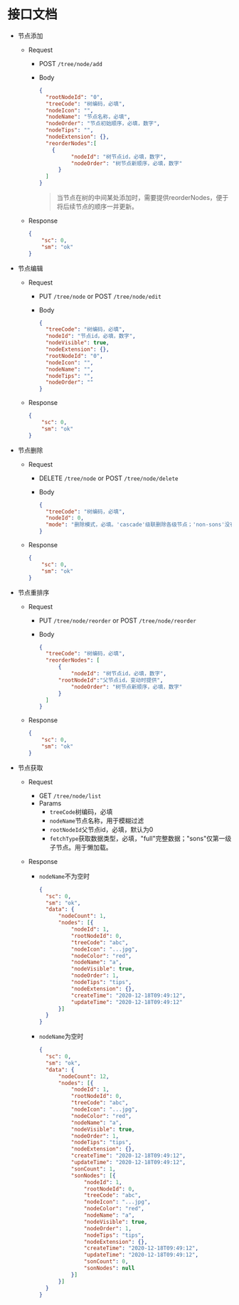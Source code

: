 # 接口文档

- 节点添加

  - Request

    - POST `/tree/node/add`

    - Body

      ```json
      {
      	"rootNodeId": "0", 
      	"treeCode": "树编码，必填", 
      	"nodeIcon": "",
      	"nodeName": "节点名称，必填", 
      	"nodeOrder": "节点初始顺序，必填，数字", 
      	"nodeTips": "",
      	"nodeExtension": {},
        "reorderNodes":[
          {
      			"nodeId": "树节点id，必填，数字", 
      			"nodeOrder": "树节点新顺序，必填，数字"
      		}
        ]
      }
      ```
      
      > 当节点在树的中间某处添加时，需要提供reorderNodes，便于将后续节点的顺序一并更新。

  - Response

    ```json
    {
    	"sc": 0,
    	"sm": "ok"
    }
    ```

- 节点编辑

  - Request

    - PUT `/tree/node` or POST `/tree/node/edit`

    - Body

      ```json
      {
      	"treeCode": "树编码，必填", 
      	"nodeId": "节点id，必填，数字", 
      	"nodeVisible": true,
      	"nodeExtension": {},
      	"rootNodeId": "0",
      	"nodeIcon": "",
      	"nodeName": "",
      	"nodeTips": "",
      	"nodeOrder": ""
      }
      ```

  - Response

    ```json
    {
    	"sc": 0,
    	"sm": "ok"
    }
    ```

- 节点删除

  - Request

    - DELETE `/tree/node` or POST `/tree/node/delete`

    - Body

      ```json
      {
      	"treeCode": "树编码，必填", 
      	"nodeId": 0,
      	"mode": "删除模式，必填。'cascade'级联删除各级节点；'non-sons'没有子节点时删除，有时不能删除" 
      }
      ```

  - Response

    ```json
    {
    	"sc": 0,
    	"sm": "ok"
    }
    ```

- 节点重排序

  - Request

    - PUT `/tree/node/reorder` or POST `/tree/node/reorder`

    - Body  

      ```json
      {
      	"treeCode": "树编码，必填", 
      	"reorderNodes": [
      		{
      			"nodeId": "树节点id，必填，数字", 
            "rootNodeId":"父节点id，变动时提供",
      			"nodeOrder": "树节点新顺序，必填，数字"
      		}
      	]
      }
      ```

  - Response

    ```json
    {
    	"sc": 0,
    	"sm": "ok"
    }
    ```

- 节点获取

  - Request
  
    - GET `/tree/node/list`
    - Params
      - `treeCode`树编码，必填
      - `nodeName`节点名称，用于模糊过滤
      - `rootNodeId`父节点id，必填，默认为0
      - `fetchType`获取数据类型，必填，"full"完整数据；"sons"仅第一级子节点。用于懒加载。
    
  - Response
  
    - `nodeName`不为空时
  
      ```json
      {
      	"sc": 0,
      	"sm": "ok",
      	"data": {
      		"nodeCount": 1,
      		"nodes": [{
      			"nodeId": 1,
      			"rootNodeId": 0,
      			"treeCode": "abc",
      			"nodeIcon": "...jpg",
      			"nodeColor": "red",
      			"nodeName": "a",
      			"nodeVisible": true,
      			"nodeOrder": 1,
      			"nodeTips": "tips",
      			"nodeExtension": {},
      			"createTime": "2020-12-18T09:49:12",
      			"updateTime": "2020-12-18T09:49:12"
      		}]
      	}
      }
      ```
  
    - `nodeName`为空时
  
      ```json
      {
      	"sc": 0,
      	"sm": "ok",
      	"data": {
      		"nodeCount": 12,
      		"nodes": [{
      			"nodeId": 1,
      			"rootNodeId": 0,
      			"treeCode": "abc",
      			"nodeIcon": "...jpg",
      			"nodeColor": "red",
      			"nodeName": "a",
      			"nodeVisible": true,
      			"nodeOrder": 1,
      			"nodeTips": "tips",
      			"nodeExtension": {},
      			"createTime": "2020-12-18T09:49:12",
      			"updateTime": "2020-12-18T09:49:12",
      			"sonCount": 1,
      			"sonNodes": [{
      				"nodeId": 1,
      				"rootNodeId": 0,
      				"treeCode": "abc",
      				"nodeIcon": "...jpg",
      				"nodeColor": "red",
      				"nodeName": "a",
      				"nodeVisible": true,
      				"nodeOrder": 1,
      				"nodeTips": "tips",
      				"nodeExtension": {},
      				"createTime": "2020-12-18T09:49:12",
      				"updateTime": "2020-12-18T09:49:12",
      				"sonCount": 0,
      				"sonNodes": null
      			}]
      		}]
      	}
      }
      ```